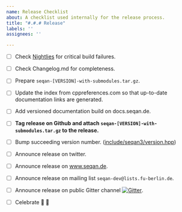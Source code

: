 ```yaml
---
name: Release Checklist
about: A checklist used internally for the release process.
title: "#.#.# Release"
labels: ''
assignees: ''

---
```


- [ ] Check [Nightlies](http://cdash.seqan.de/index.php?project=SeqAn3) for critical build failures.
- [ ] Check Changelog.md for completeness.
- [ ] Prepare `seqan-[VERSION]-with-submodules.tar.gz`.
- [ ] Update the index from cppreferences.com so that up-to-date documentation links are generated.
- [ ] Add versioned documentation build on docs.seqan.de.

- [ ] **Tag release on Github and attach `seqan-[VERSION]-with-submodules.tar.gz` to the release.**

- [ ] Bump succeeding version number. ([include/seqan3/version.hpp](https://github.com/seqan/seqan3/blob/6391aaa014db4d04b8220a2041014295c4134f33/include/seqan3/version.hpp#L19-L24))
- [ ] Announce release on twitter.
- [ ] Announce release on www.seqan.de.
- [ ] Announce release on mailing list `seqan-dev@lists.fu-berlin.de`.
- [ ] Announce release on public Gitter channel [![Gitter](https://badges.gitter.im/seqan/Lobby.svg)](https://gitter.im/seqan/Lobby?utm_source=badge&utm_medium=badge&utm_campaign=pr-badge).
- [ ] Celebrate :tada: :beer:
